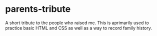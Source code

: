 # parents-tribute
A short tribute to the people who raised me. This is aprimarily used to practice basic HTML and CSS as well as a way to record family history.
